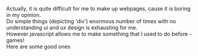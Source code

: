 Actually, it is quite difficult for me to make up webpages, cause it is boring in my opinion. <br>
Do simple things (depicting 'div') enormous number of times with no understanding ui and ux design is exhausting for me. <br>
However javascript allows me to make something that I used to do before - games! <br>
Here are some good ones <br>
